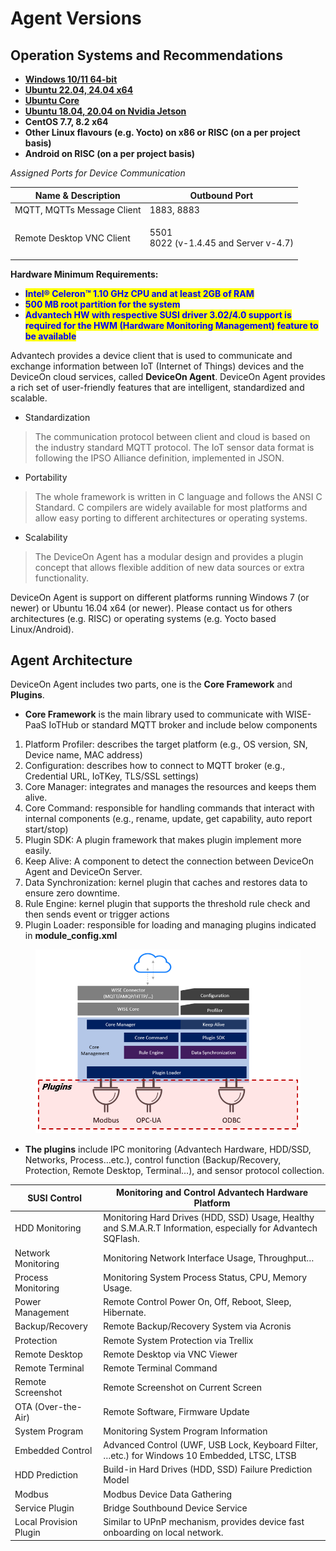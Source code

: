 # Agent Versions

## Operation Systems and Recommendations

* [**Windows 10/11 64-bit**](https://eiot.blob.core.windows.net/deviceon/WISE-Agent%20for%20v5.0.zip)
* [**Ubuntu 22.04, 24.04 x64**](https://eiot.blob.core.windows.net/deviceon/WISE-Agent%20for%20v5.0.zip)&#x20;
* [**Ubuntu Core**](https://snapcraft.io/wise-deviceon-agent)&#x20;
* [**Ubuntu 18.04, 20.04 on Nvidia Jetson**](https://eiot.blob.core.windows.net/deviceon/WISE-Agent%20for%20v5.0.zip)&#x20;
* **CentOS 7.7, 8.2 x64**
* **Other Linux flavours (e.g. Yocto) on x86 or RISC (on a per project basis)**
* **Android on RISC (on a per project basis)**

_Assigned Ports for Device Communication_

| Name & Description         | Outbound Port                                   |
| -------------------------- | ----------------------------------------------- |
| MQTT, MQTTs Message Client | 1883, 8883                                      |
| Remote Desktop VNC Client  | <p>5501<br>8022 (v-1.4.45 and Server v-4.7)</p> |

**Hardware Minimum Requirements:**

* <mark style="color:blue;">**Intel® Celeron™ 1.10 GHz CPU and at least 2GB of RAM**</mark>
* <mark style="color:blue;">**500 MB root partition for the system**</mark>
* <mark style="color:blue;">**Advantech HW with respective SUSI driver 3.02/4.0 support is required for the HWM (Hardware Monitoring Management) feature to be available**</mark>

Advantech provides a device client that is used to communicate and exchange information between IoT (Internet of Things) devices and the DeviceOn cloud services, called **DeviceOn Agent**. DeviceOn Agent provides a rich set of user-friendly features that are intelligent, standardized and scalable.

* Standardization

> The communication protocol between client and cloud is based on the industry standard MQTT protocol. The IoT sensor data format is following the IPSO Alliance definition, implemented in JSON.

* Portability

> The whole framework is written in C language and follows the ANSI C Standard. C compilers are widely available for most platforms and allow easy porting to different architectures or operating systems.

* Scalability

> The DeviceOn Agent has a modular design and provides a plugin concept that allows flexible addition of new data sources or extra functionality.

DeviceOn Agent is support on different platforms running Windows 7 (or newer) or Ubuntu 16.04 x64 (or newer). Please contact us for others architectures (e.g. RISC) or operating systems (e.g. Yocto based Linux/Android).

## Agent Architecture

DeviceOn Agent includes two parts, one is the **Core Framework** and **Plugins**.

* **Core Framework** is the main library used to communicate with WISE-PaaS IoTHub or standard MQTT broker and include below components

1. Platform Profiler: describes the target platform (e.g., OS version, SN, Device name, MAC address)
2. Configuration: describes how to connect to MQTT broker (e.g., Credential URL, IoTKey, TLS/SSL settings)
3. Core Manager: integrates and manages the resources and keeps them alive.
4. Core Command: responsible for handling commands that interact with internal components (e.g., rename, update, get capability, auto report start/stop)
5. Plugin SDK: A plugin framework that makes plugin implement more easily.
6. Keep Alive: A component to detect the connection between DeviceOn Agent and DeviceOn Server.
7. Data Synchronization: kernel plugin that caches and restores data to ensure zero downtime.
8. Rule Engine: kernel plugin that supports the threshold rule check and then sends event or trigger actions
9. Plugin Loader: responsible for loading and managing plugins indicated in **module\_config.xml**



<figure><img src="../../.gitbook/assets/image (59).png" alt=""><figcaption></figcaption></figure>

* **The plugins** include IPC monitoring (Advantech Hardware, HDD/SSD, Networks, Process…etc.), control function (Backup/Recovery, Protection, Remote Desktop, Terminal…), and sensor protocol collection.

| SUSI Control           | Monitoring and Control Advantech Hardware Platform                                                            |
| ---------------------- | ------------------------------------------------------------------------------------------------------------- |
| HDD Monitoring         | Monitoring Hard Drives (HDD, SSD) Usage, Healthy and S.M.A.R.T Information, especially for Advantech SQFlash. |
| Network Monitoring     | Monitoring Network Interface Usage, Throughput…                                                               |
| Process Monitoring     | Monitoring System Process Status, CPU, Memory Usage.                                                          |
| Power Management       | Remote Control Power On, Off, Reboot, Sleep, Hibernate.                                                       |
| Backup/Recovery        | Remote Backup/Recovery System via Acronis                                                                     |
| Protection             | Remote System Protection via Trellix                                                                          |
| Remote Desktop         | Remote Desktop via VNC Viewer                                                                                 |
| Remote Terminal        | Remote Terminal Command                                                                                       |
| Remote Screenshot      | Remote Screenshot on Current Screen                                                                           |
| OTA (Over-the-Air)     | Remote Software, Firmware Update                                                                              |
| System Program         | Monitoring System Program Information                                                                         |
| Embedded Control       | Advanced Control (UWF, USB Lock, Keyboard Filter, …etc.) for Windows 10 Embedded, LTSC, LTSB                  |
| HDD Prediction         | Build-in Hard Drives (HDD, SSD) Failure Prediction Model                                                      |
| Modbus                 | Modbus Device Data Gathering                                                                                  |
| Service Plugin         | Bridge Southbound Device Service                                                                              |
| Local Provision Plugin | Similar to UPnP mechanism, provides device fast onboarding on local network.                                  |
